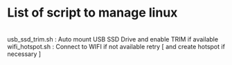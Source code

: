 # List of script to manage linux
<br>usb_ssd_trim.sh : Auto mount USB SSD Drive and enable TRIM if available
<br>wifi_hotspot.sh : Connect to WIFI if not available retry [ and create hotspot if necessary ]
